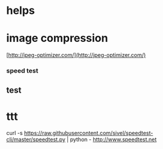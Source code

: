 # helps




image compression
=================
[http://jpeg-optimizer.com/](http://jpeg-optimizer.com/)


### speed test
## test
# ttt
curl -s https://raw.githubusercontent.com/sivel/speedtest-cli/master/speedtest.py | python -
http://www.speedtest.net
